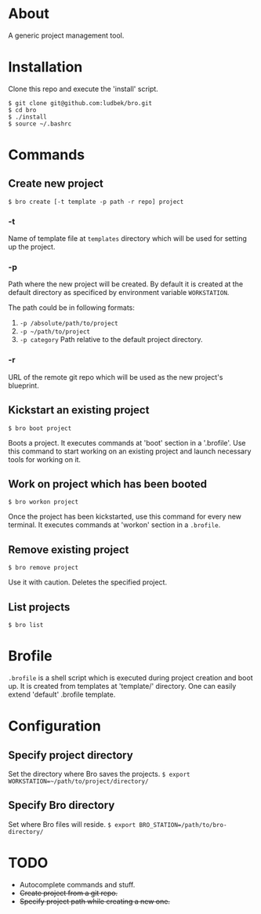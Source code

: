# About
A generic project management tool.

# Installation
Clone this repo and execute the 'install' script.

```shell
$ git clone git@github.com:ludbek/bro.git
$ cd bro
$ ./install
$ source ~/.bashrc
```

# Commands
## Create new project
`$ bro create [-t template -p path -r repo] project`

### -t
Name of template file at `templates` directory which will be used for setting up the project.

### -p
Path where the new project will be created. By default it is created at the default directory
as specificed by environment variable `WORKSTATION`.

The path could be in following formats:

1. `-p /absolute/path/to/project`
2. `-p ~/path/to/project`
3. `-p category`
    Path relative to the default project directory.

### -r
URL of the remote git repo which will be used as the new project's blueprint.

## Kickstart an existing project
`$ bro boot project`

Boots a project. It executes commands at 'boot' section in a '.brofile'.
Use this command to start working on an existing project and launch
necessary tools for working on it.

## Work on project which has been booted
`$ bro workon project`

Once the project has been kickstarted, use this command for every new terminal.
It executes commands at 'workon' section in a `.brofile`.

## Remove existing project
`$ bro remove project`

Use it with caution. Deletes the specified project.

## List projects
`$ bro list`


# Brofile
`.brofile` is a shell script which is executed during project creation and boot up.
It is created from templates at 'template/' directory. One can easily extend
'default' .brofile template.


# Configuration
## Specify project directory
Set the directory where Bro saves the projects.
`$ export WORKSTATION=~/path/to/project/directory/`

## Specify Bro directory
Set where Bro files will reside.
`$ export BRO_STATION=/path/to/bro-directory/`


# TODO
- Autocomplete commands and stuff.
- ~~Create project from a git repo.~~
- ~~Specify project path while creating a new one.~~
